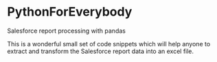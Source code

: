 # PythonForEverybody
Salesforce report processing with pandas

This is a wonderful small set of code snippets which will help anyone to extract and transform the Salesforce report data into an excel file. 
